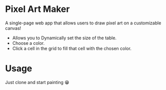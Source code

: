 # Pixel Art Maker

A single-page web app that allows users to draw pixel art on a customizable canvas!

- Allows you to Dynamically set the size of the table.
- Choose a color.
- Click a cell in the grid to fill that cell with the chosen color.

# Usage

Just clone and start painting 😁
